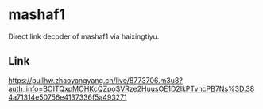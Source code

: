 # mashaf1
Direct link decoder of mashaf1 via haixingtiyu.
## Link
https://pullhw.zhaoyangyang.cn/live/8773706.m3u8?auth_info=BOITQxpMOHKcQZpoSVRze2HuusOE1D2IkPTvncPB7Ns%3D.384a71314e50756e4137336f5a493271
